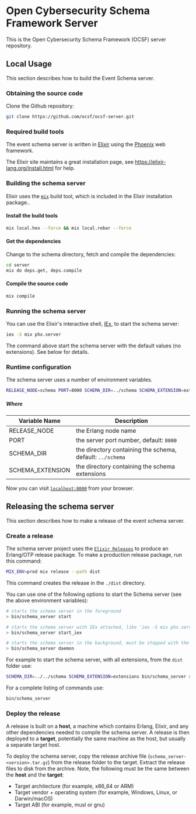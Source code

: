 # Open Cybersecurity Schema Framework Server
This is the Open Cybersecurity Schema Framework (OCSF) server repository.

## Local Usage
This section describes how to build the Event Schema server.

### Obtaining the source code

Clone the Github repository:

```bash
git clone https://github.com/ocsf/ocsf-server.git
```

### Required build tools

The event schema server is written in [Elixir](https://elixir-lang.org) using the [Phoenix](https://phoenixframework.org/) web framework.

The Elixir site maintains a great installation page, see https://elixir-lang.org/install.html for help.


### Building the schema server

Elixir uses the [`mix`](https://hexdocs.pm/mix/Mix.html) build tool, which is included in the Elixir installation package..

#### Install the build tools

```bash
mix local.hex --force && mix local.rebar --force
```

#### Get the dependencies

Change to the schema directory, fetch and compile the dependencies:

```bash
cd server
mix do deps.get, deps.compile
```

#### Compile the source code

```bash
mix compile
```

### Running the schema server

You can use the Elixir's interactive shell, [IEx](https://hexdocs.pm/iex/IEx.html), to start the schema server:

```bash
iex -S mix phx.server
```

The command above start the schema server with the default values (no extensions). See below for details.

### Runtime configuration

The schema server uses a number of environment variables.

```bash
RELEASE_NODE=schema PORT=8000 SCHEMA_DIR=../schema SCHEMA_EXTENSION=extensions iex -S mix phx.server
```

##### Where

| Variable Name    | Description                                               |
| ---------------- | --------------------------------------------------------- |
| RELEASE_NODE     | the Erlang node name                                      |
| PORT             | the server port number, default: `8000`                   |
| SCHEMA_DIR       | the directory containing the schema, default: `../schema` |
| SCHEMA_EXTENSION | the directory containing the schema extensions            |

Now you can visit [`localhost:8000`](http://localhost:8000) from your browser.



## Releasing the schema server

This section describes how to make a release of the event schema server.

### Create a release

The schema server project uses the [`Elixir Releases`](https://hexdocs.pm/mix/Mix.Tasks.Release.html) to produce an Erlang/OTP release package. To make a production release package, run this command:

```bash
MIX_ENV=prod mix release --path dist
```

This command creates the release in the `./dist` directory.

You can use one of the following options to start the Schema server (see the above environment variables):

```bash
# starts the schema server in the foreground
> bin/schema_server start

# starts the schema server with IEx attached, like 'iex -S mix phx.server'
> bin/schema_server start_iex

# starts the schema server in the background, must be stopped with the 'bin/schema_server stop' command
> bin/schema_server daemon
```

For example to start the schema server, with all extensions, from the `dist` folder use:

```bash
SCHEMA_DIR=../../schema SCHEMA_EXTENSION=extensions bin/schema_server start
```

For a complete listing of commands use:

```bash
bin/schema_server
```

### Deploy the release

A release is built on a **host**, a machine which contains Erlang, Elixir, and any other dependencies needed to compile the schema server. A release is then deployed to a **target**, potentially the same machine as the host, but usually a separate target host.

To deploy the schema server, copy the release archive file (`schema_server-<version>.tar.gz`) from the release folder to the target. Extract the release files to disk from the archive. Note, the following must be the same between the **host** and the **target**:

- Target architecture (for example, x86_64 or ARM)
- Target vendor + operating system (for example, Windows, Linux, or Darwin/macOS)
- Target ABI (for example, musl or gnu)
